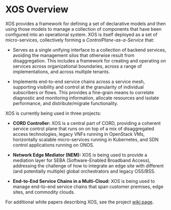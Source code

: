 # XOS Overview

XOS provides a framework for defining a set of declarative models and
then using those models to manage a collection of components that have
been configured into an operational system. XOS is itself deployed as
a set of micro-services, collectively forming a
*ControlPlane-as-a-Service* that:

* Serves as a single unifying interface to a collection of backend
  services, avoiding the management silos that otherwise result from
  disaggregation. This includes a framework for creating and
  operating on services across organizational boundaries, across a range
  of implementations, and across multiple tenants.

* Implements end-to-end service chains across a service mesh, supporting
  visibility and control at the granularity of individual subscribers
  or flows. This provides a fine-grain means to correlate diagnostic and
  monitoring information, allocate resources and isolate performance,
  and distribute/migrate functionality.

XOS is currently being used in three projects:

* **CORD Controller:** XOS is a central part of CORD, providing a coherent
  service control plane that runs on on top of a mix of disaggregated
  access technologies, legacy VNFs running in OpenStack VMs, horizontally
  scalable micro-services running in Kubernetes, and SDN control
  applications running on ONOS.

* **Network Edge Mediator (NEM):** XOS is being used to provide a
  mediation layer for SEBA (Software-Enabled Broadband Access),
  addressing the challenge of how to integrate an edge site with different
  (and potentially multiple) global orchestrators and legacy OSS/BSS.

* **End-to-End Service Chains in a Multi-Cloud:** XOS is being used
  to manage end-to-end service chains that span customer premises,
  edge sites, and commodity clouds.

For additional white papers describing XOS, see the project
[wiki page](https://wiki.opencord.org/display/CORD/XOS+and+the+CORD+Controller).



